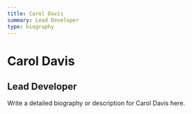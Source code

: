 ```yaml
---
title: Carol Davis
summary: Lead Developer
type: biography
---
```


# Carol Davis
## Lead Developer

Write a detailed biography or description for Carol Davis here.
